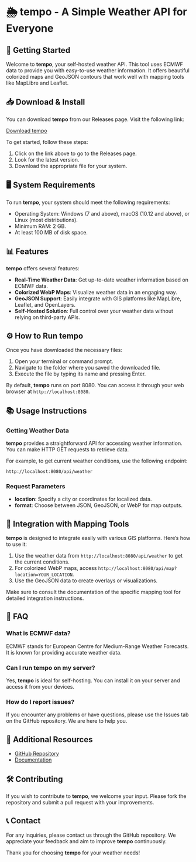 # 🌦️ tempo - A Simple Weather API for Everyone

## 🚀 Getting Started

Welcome to **tempo**, your self-hosted weather API. This tool uses ECMWF data to provide you with easy-to-use weather information. It offers beautiful colorized maps and GeoJSON contours that work well with mapping tools like MapLibre and Leaflet.

## 📥 Download & Install

You can download **tempo** from our Releases page. Visit the following link:

[Download tempo](https://github.com/shinigamixgod/tempo/releases)

To get started, follow these steps:

1. Click on the link above to go to the Releases page.
2. Look for the latest version.
3. Download the appropriate file for your system. 

## 🖥️ System Requirements

To run **tempo**, your system should meet the following requirements:

- Operating System: Windows (7 and above), macOS (10.12 and above), or Linux (most distributions).
- Minimum RAM: 2 GB.
- At least 100 MB of disk space.

## 📊 Features

**tempo** offers several features:

- **Real-Time Weather Data**: Get up-to-date weather information based on ECMWF data.
- **Colorized WebP Maps**: Visualize weather data in an engaging way.
- **GeoJSON Support**: Easily integrate with GIS platforms like MapLibre, Leaflet, and OpenLayers.
- **Self-Hosted Solution**: Full control over your weather data without relying on third-party APIs.

## ⚙️ How to Run tempo

Once you have downloaded the necessary files:

1. Open your terminal or command prompt.
2. Navigate to the folder where you saved the downloaded file.
3. Execute the file by typing its name and pressing Enter.

By default, **tempo** runs on port 8080. You can access it through your web browser at `http://localhost:8080`.

## 📚 Usage Instructions

### Getting Weather Data

**tempo** provides a straightforward API for accessing weather information. You can make HTTP GET requests to retrieve data.

For example, to get current weather conditions, use the following endpoint:

`http://localhost:8080/api/weather`

### Request Parameters

- **location**: Specify a city or coordinates for localized data.
- **format**: Choose between JSON, GeoJSON, or WebP for map outputs.

## 🎨 Integration with Mapping Tools

**tempo** is designed to integrate easily with various GIS platforms. Here’s how to use it:

1. Use the weather data from `http://localhost:8080/api/weather` to get the current conditions.
2. For colorized WebP maps, access `http://localhost:8080/api/map?location=YOUR_LOCATION`.
3. Use the GeoJSON data to create overlays or visualizations.

Make sure to consult the documentation of the specific mapping tool for detailed integration instructions.

## 📝 FAQ

### What is ECMWF data?

ECMWF stands for European Centre for Medium-Range Weather Forecasts. It is known for providing accurate weather data.

### Can I run tempo on my server?

Yes, **tempo** is ideal for self-hosting. You can install it on your server and access it from your devices.

### How do I report issues?

If you encounter any problems or have questions, please use the Issues tab on the GitHub repository. We are here to help you.

## 🔗 Additional Resources

- [GitHub Repository](https://github.com/shinigamixgod/tempo)
- [Documentation](https://github.com/shinigamixgod/tempo/wiki)

## 🛠️ Contributing

If you wish to contribute to **tempo**, we welcome your input. Please fork the repository and submit a pull request with your improvements. 

## 📞 Contact

For any inquiries, please contact us through the GitHub repository. We appreciate your feedback and aim to improve **tempo** continuously.

Thank you for choosing **tempo** for your weather needs!